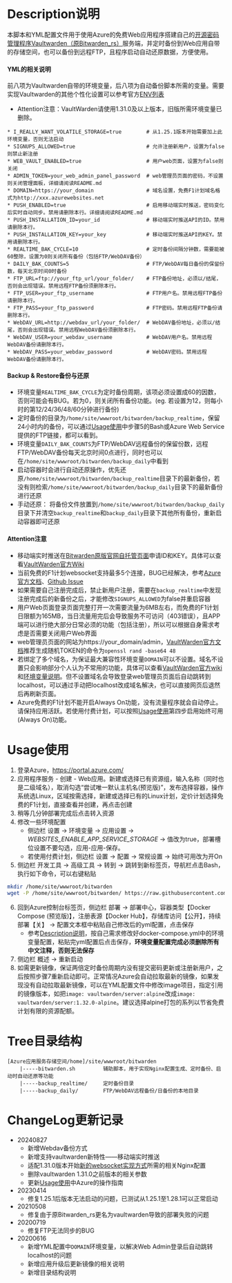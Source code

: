 # Description说明
本脚本和YML配置文件用于使用Azure的免费Web应用程序搭建自己的[开源密码管理程序Vaultwarden（原Bitwarden_rs）](https://github.com/dani-garcia/vaultwarden/)服务端，并定时备份到Web应用自带的存储空间，也可以备份到远程FTP，且程序启动自动还原数据，方便使用。

#### YML的相关说明
前八项为Vaultwarden自带的环境变量，后八项为自动备份脚本所需的变量。需要实现Vaultwarden的其他个性化设置可以参考官方[ENV列表](https://github.com/dani-garcia/vaultwarden/blob/main/.env.template)

* Attention注意：VaultWarden请使用1.31.0及以上版本，旧版所需环境变量已删除。
```
* I_REALLY_WANT_VOLATILE_STORAGE=true        # 从1.25.1版本开始需要加上此环境变量，否则无法启动
* SIGNUPS_ALLOWED=true                       # 允许注册新用户，设置为false则禁止新注册
* WEB_VAULT_ENABLED=true                     # 用户web页面，设置为false则关闭
* ADMIN_TOKEN=your_web_admin_panel_password  # web管理员页面的密码，不设置则关闭管理面板，详细请阅读README.md
* DOMAIN=https://your_domain                 # 域名设置，免费F1计划域名格式为http://xxx.azurewebsites.net
* PUSH_ENABLED=true                          # 启用移动端实时推送，密码变化后实时自动同步。禁用请删除本行。详细请阅读README.md
* PUSH_INSTALLATION_ID=your_id               # 移动端实时推送API的ID。禁用请删除本行。
* PUSH_INSTALLATION_KEY=your_key             # 移动端实时推送API的KEY。禁用请删除本行。
* REALTIME_BAK_CYCLE=10                      # 定时备份间隔分钟数，需要能被60整除，设置为0则关闭所有备份（包括FTP/WebDAV备份）
* DAILY_BAK_COUNTS=5                         # FTP/WebDAV每日备份的保留份数，每天北京时间0时备份
* FTP_URL=ftp://your_ftp_url/your_folder/    # FTP备份地址，必须以/结尾，否则会出现错误。禁用远程FTP备份须删除本行。
* FTP_USER=your_ftp_username                 # FTP用户名。禁用远程FTP备份请删除本行。
* FTP_PASS=your_ftp_password                 # FTP密码。禁用远程FTP备份请删除本行。
* WebDAV_URL=http://webdav_url/your_folder/  # WebDAV备份地址，必须以/结尾，否则会出现错误。禁用远程WebDAV备份须删除本行。
* WebDAV_USER=your_webdav_username           # WebDAV用户名。禁用远程WebDAV备份请删除本行。
* WebDAV_PASS=your_webdav_password           # WebDAV密码。禁用远程WebDAV备份请删除本行。
```

#### Backup & Restore备份与还原
* 环境变量`REALTIME_BAK_CYCLE`为定时备份周期，该项必须设置成60的因数，否则可能会有BUG。若为0，则关闭所有备份功能。(eg. 若设置为12，则每小时的第12/24/36/48/60分钟进行备份)
* 定时备份的目录为`/home/site/wwwroot/bitwarden/backup_realtime`，保留24小时内的备份，可以通过[Usage使用](#Usage使用)中步骤5的Bash或Azure Web Service提供的FTP链接，都可以看到。
* 环境变量`DAILY_BAK_COUNTS`为FTP/WebDAV远程备份的保留份数，远程FTP/WebDAV备份每天北京时间0点进行，同时也可以在`/home/site/wwwroot/bitwarden/backup_daily`中看到
* 启动容器时会进行自动还原操作，优先还原`/home/site/wwwroot/bitwarden/backup_realtime`目录下的最新备份，若没有则检索`/home/site/wwwroot/bitwarden/backup_daily`目录下的最新备份进行还原
* 手动还原： 将备份文件放置到`/home/site/wwwroot/bitwarden/backup_daily`目录下并清空`backup_realtime`和`backup_daily`目录下其他所有备份，重新启动容器即可还原

#### Attention注意
* 移动端实时推送在[Bitwarden原版官网自托管页面](https://bitwarden.com/host/)申请ID和KEY。具体可以查看[VaultWarden官方Wiki](https://github.com/dani-garcia/vaultwarden/wiki/Enabling-Mobile-Client-push-notification)
* 当前免费的F1计划websocket支持最多5个连接，BUG已经解决，参考[Azure官方文档](https://docs.microsoft.com/zh-cn/azure/app-service/containers/app-service-linux-faq#web-sockets)、[Github Issue](https://github.com/MicrosoftDocs/azure-docs/issues/49245)
* 如果需要自己注册完成后，禁止新用户注册，需要在`backup_realtime`中发现注册完成后的新备份之后，才能修改`SIGNUPS_ALLOWED`为false并重启容器
* 用户Web页面登录页面完整打开一次需要流量为6MB左右，而免费的F1计划日限额为165MB，当日流量用完后会导致服务不可访问（403错误），且APP端可以进行绝大部分日常必须的功能（包括注册），所以可以根据自身需求考虑是否需要关闭用户Web界面
* web管理员页面的网站为https://your_domain/admin，[VaultWarden官方文档](https://github.com/dani-garcia/vaultwarden/wiki/Enabling-admin-page)推荐生成随机TOKEN的命令为`openssl rand -base64 48`
* 若绑定了多个域名，为保证最大兼容性环境变量`DOMAIN`可以不设置。域名不设置只会影响部分个人认为不常用的功能，具体可以查看[VaultWarden官方wiki](https://github.com/dani-garcia/vaultwarden/wiki)和[环境变量说明](https://github.com/dani-garcia/vaultwarden/blob/main/.env.template)。但不设置域名会导致登录web管理员页面后自动跳转到localhost，可以通过手动把localhost改成域名解决，也可以直接网页后退然后再刷新页面。
* Azure免费的F1计划不能开启Always On功能，没有流量程序就会自动停止。请保持应用活跃。若使用付费计划，可以按照[Usage使用](#Usage使用)第四步启用始终可用(Always On)功能。

# Usage使用
1. 登录Azure，https://portal.azure.com/
2. 应用程序服务 - 创建 - Web应用。新建或选择已有资源组，输入名称（同时也是二级域名），取消勾选“尝试唯一默认主机名(预览版)”，发布选择容器，操作系统选Linux，区域按需选择，新建或选择已有的Linux计划，定价计划选择免费的F1计划，直接查看并创建，再点击创建
3. 稍等几分钟部署完成后点击转入资源
4. 修改一些环境配置
    * 侧边栏 设置 -> 环境变量 -> 应用设置 -> *WEBSITES_ENABLE_APP_SERVICE_STORAGE* -> 值改为true，部署槽位设置不要勾选，应用-应用-保存。
    * 若使用付费计划，侧边栏 设置 -> 配置 -> 常规设置 -> 始终可用改为开On
5. 侧边栏 开发工具 -> 高级工具 -> 转到 -> 跳转到新标签页，导航栏点击Bash，执行如下命令，可以右键粘贴
```bash
mkdir /home/site/wwwroot/bitwarden
wget -P /home/site/wwwroot/bitwarden/ https://raw.githubusercontent.com/hjh142857/scripts/master/Azure_Bitwarden/bitwarden.sh
```
6. 回到Azure控制台标签页，侧边栏 部署 -> 部署中心，容器类型【Docker Compose (预览版)】，注册表源【Docker Hub】，存储库访问【公开】，持续部署【关】 -> 配置文本框中粘贴自己修改后的yml配置，点击保存
    * 参考[Description说明](#Description说明)，按自己需求修改好docker-compose.yml中的环境变量配置，粘贴完yml配置后点击保存，**环境变量配置完成必须删除所有中文注释，否则无法保存**
7. 侧边栏 概述 -> 重新启动
8. 如需更新镜像，保证两倍定时备份周期内没有提交密码更新或注册新用户，之后按照步骤7重新启动即可。正常情况Azure会自动拉取最新的镜像，如果发现没有自动拉取最新镜像，可以在YML配置文件中修改image项目，指定引用的镜像版本，如把`image: vaultwarden/server:alpine`改成`image: vaultwarden/server:1.32.0-alpine`。建议选择alpine打包的系列以节省免费计划有限的资源配额。

# Tree目录结构
```
[Azure应用服务存储空间/home]/site/wwwroot/bitwarden
    |-----bitwarden.sh         辅助脚本，用于实现Nginx配置生成、定时备份、启动时自动还原等功能
    |-----backup_realtime/     定时备份目录
    |-----backup_daily/        FTP/WebDAV远程备份/日备份的本地目录
```

# ChangeLog更新记录
* 20240827
   * 新增Webdav备份方式
   * 新增支持vaultwarden新特性——移动端实时推送
   * 适配1.31.0版本开始[新的websocket实现方式](https://github.com/dani-garcia/vaultwarden/issues/4024)所需的相关Nginx配置
   * 删除vaultwarden 1.31.0之前版本的相关参数
   * 更新[Usage使用](#Usage使用)中Azure的操作指南
* 20230414
   * 修复1.25.1后版本无法启动的问题，已测试从1.25.1至1.28.1可以正常启动
* 20210508
   * 修复由于原Bitwarden_rs更名为vaultwarden导致的部署失败的问题
* 20200719
   * 修复FTP无法同步的BUG
* 20200616
   * 新增YML配置中`DOMAIN`环境变量，以解决Web Admin登录后自动跳转localhost的问题
   * 新增应用升级后更新镜像的相关说明
   * 新增目录结构说明
